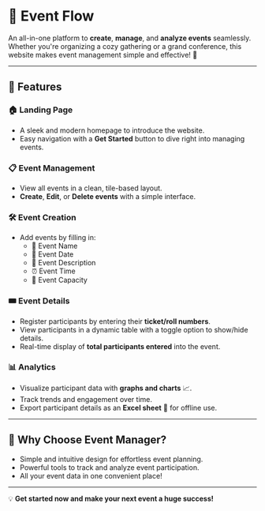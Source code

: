 # 🎉 Event Flow 

An all-in-one platform to **create**, **manage**, and **analyze events** seamlessly. Whether you're organizing a cozy gathering or a grand conference, this website makes event management simple and effective! 🚀  

---

## 🌟 Features  

### 🏠 Landing Page  
- A sleek and modern homepage to introduce the website.  
- Easy navigation with a **Get Started** button to dive right into managing events.  

### 📋 Event Management  
- View all events in a clean, tile-based layout.  
- **Create**, **Edit**, or **Delete events** with a simple interface.  

### 🛠️ Event Creation  
- Add events by filling in:  
  - 📝 Event Name  
  - 📅 Event Date  
  - 📖 Event Description  
  - ⏰ Event Time  
  - 👥 Event Capacity  

### 🎟️ Event Details  
- Register participants by entering their **ticket/roll numbers**.  
- View participants in a dynamic table with a toggle option to show/hide details.  
- Real-time display of **total participants entered** into the event.  

### 📊 Analytics  
- Visualize participant data with **graphs and charts** 📈.  
- Track trends and engagement over time.  
- Export participant details as an **Excel sheet** 📄 for offline use.  

---

## 🎯 Why Choose Event Manager?  
- Simple and intuitive design for effortless event planning.  
- Powerful tools to track and analyze event participation.  
- All your event data in one convenient place!  

---

💡 **Get started now and make your next event a huge success!**  